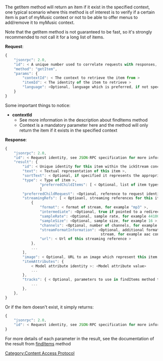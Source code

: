 The getItem method will return an item if it exist in the specified
context, one typical scenario where this method is of interest is to
verify if a certain item is part of myMusic context or not to be able to
offer menus to add/remove it to myMusic context.

Note that the getItem method is not guaranteed to be fast, so it's
strongly recommended to not call it for a long list of items.

**Request**:

``` javascript
{
    "jsonrpc": 2.0,
    "id": < A unique number used to correlate requests with responses, see JSON-RPC specification for more information >,
    "method": "getItem",
    "params": {
        "contextId": < The context to retrieve the item from >
        "itemId": < The identity of the item to retrieve >
        "language": <Optional, language which is preferred, if not specified the default language will be used>
    }
}
```

Some important things to notice:

  - **contextId**
      - See more information in the description about findItems method
      - Context is a mandatory parameter here and the method will only
        return the item if it exists in the specified context

**Response**:

``` javascript
{
    "jsonrpc": 2.0,
    "id": < Request identity, see JSON-RPC specification for more information >,
    "result": {
        "id": < Unique identity for this item within the ickStream concept >,
        "text": < Textual representation of this item >,
        "sortText": < Optional, if specified it represents the appropriate sorting order >,
        "type": < Type of item >,
                "preferredChildItems": [ < Optional, list of item types that are most suitable to offer a method to access based on this item. Deprecated, replaced with preferredChildRequest in API version 2.0 and later >
                ]
        "preferredChildRequest": <Optional, reference to request identity in getProtocolDescription2 method. Introduced in API version 2.0 >
        "streamingRefs": [ < Optioanl, streaming references for this item, can be a single track or a continuous stream >
            {
                "format": < format of stream, for example "mp3" >,
                "intermediate": <Optional, true if pointed to a redirected stream >,
                "sampleRate": <Optional, sample rate, for example 44100 >,
                "sampleSize": <Optional, sample size, for example 16 >,
                "channels": <Optional, number of channels, for example 2 >,
                "streamFormatInformation": <Optional, additional format information about the
                                            stream, for example aac container type >
                "url": < Url of this streaming reference >
            },
            ...
        ],
        "image": < Optional, URL to an image which represent this item >,
        "itemAttributes": {
            < Model attribute identity >: <Model attribute value>
            ...
        },
        "tracks": { < Optional, parameters to use in findItems method to retrieve all track objects below this object
            ...
        },
    },
}
```

Or if the item doesn't exist, it simply returns:

``` javascript
{
    "jsonrpc": 2.0,
    "id": < Request identity, see JSON-RPC specification for more information >,
}
```

For more details of each parameter in the result, see the documentation
of the result from
[findItems](../Content_Access_Protocol/findItems "wikilink") method

[Category:Content Access
Protocol](Category:Content_Access_Protocol "wikilink")

